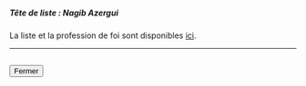 ##### Tête de liste : Nagib Azergui

La liste et la profession de foi sont disponibles [ici](https://programme-candidats.interieur.gouv.fr/elections/1/listes/34).

<hr>
<h2><button class="btn btn-default btn-sm" onclick="udmfclose()">Fermer</button></h2>